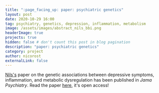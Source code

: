 ```yaml
---
title: ":page_facing_up: paper: psychiatric genetics"
layout: post
date: 2020-10-29 16:00
tag: psychiatry, genetics, depression, inflammation, metabolism
image: /assets/images/abstract_nils_bbi.png
headerImage: true
projects: true
hidden: false # don't count this post in blog pagination
description: "paper: psychiatric genetics"
category: project
author: nicorost
externalLink: false
---
```


[Nils's](https://twitter.com/nilskappelmann) paper on the genetic associations between depressive symptoms, inflammation, and metabolic dysregulation has been published in *Jama Psychiatry*. Read the paper [here](https://jamanetwork.com/journals/jamapsychiatry/fullarticle/2771875), it's open access!